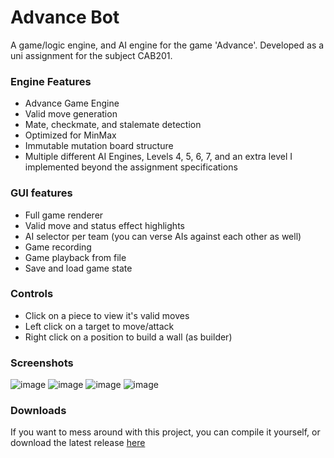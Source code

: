 # Advance Bot

A game/logic engine, and AI engine for the game 'Advance'. Developed as a uni assignment for the subject CAB201.

### Engine Features
* Advance Game Engine
* Valid move generation
* Mate, checkmate, and stalemate detection
* Optimized for MinMax
* Immutable mutation board structure
* Multiple different AI Engines, Levels 4, 5, 6, 7, and an extra level I implemented beyond the assignment specifications

### GUI features
* Full game renderer
* Valid move and status effect highlights
* AI selector per team (you can verse AIs against each other as well)
* Game recording
* Game playback from file
* Save and load game state


### Controls
* Click on a piece to view it's valid moves
* Left click on a target to move/attack
* Right click on a position to build a wall (as builder)


### Screenshots

![image](https://github.com/ShimmyMySherbet/AdvanceBot/assets/44135337/000ec672-d39c-4182-91d0-2e186a85eefb)
![image](https://github.com/ShimmyMySherbet/AdvanceBot/assets/44135337/28a90840-49a6-44f3-9ccc-d1509e796403)
![image](https://github.com/ShimmyMySherbet/AdvanceBot/assets/44135337/013ba515-b237-4c3e-afc6-8467ca136510)
![image](https://github.com/ShimmyMySherbet/AdvanceBot/assets/44135337/8679a61d-9f50-4e48-8fe8-199ba30c7345)

### Downloads
If you want to mess around with this project, you can compile it yourself, or download the latest release [here](https://github.com/ShimmyMySherbet/AdvanceBot/releases)
